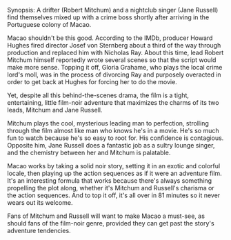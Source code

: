 Synopsis: A drifter (Robert Mitchum) and a nightclub singer (Jane Russell) find themselves mixed up with a crime boss shortly after arriving in the Portuguese colony of Macao.

Macao shouldn't be this good. According to the IMDb, producer Howard Hughes fired director Josef von Sternberg about a third of the way through production and replaced him with Nicholas Ray. About this time, lead Robert Mitchum himself reportedly wrote several scenes so that the script would make more sense. Topping it off, Gloria Grahame, who plays the local crime lord's moll, was in the process of divorcing Ray and purposely overacted in order to get back at Hughes for forcing her to do the movie.

Yet, despite all this behind-the-scenes drama, the film is a tight, entertaining, little film-noir adventure that maximizes the charms of its two leads, Mitchum and Jane Russell.

Mitchum plays the cool, mysterious leading man to perfection, strolling through the film almost like man who knows he's in a movie. He's so much fun to watch because he's so easy to root for. His confidence is contagious. Opposite him, Jane Russell does a fantastic job as a sultry lounge singer, and the chemistry between her and Mitchum is palatable. 

Macao works by taking a solid noir story, setting it in an exotic and colorful locale, then playing up the action sequences as if it were an adventure film. It's an interesting formula that works because there's always something propelling the plot along, whether it's Mitchum and Russell's charisma or the action sequences. And to top it off, it's all over in 81 minutes so it never wears out its welcome.

Fans of Mitchum and Russell will want to make Macao a must-see, as should fans of the film-noir genre, provided they can get past the story's adventure tendencies.
